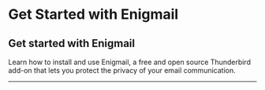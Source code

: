 # Get Started with Enigmail

## Get started with Enigmail

Learn how to install and use Enigmail, a free and open source Thunderbird add-on that lets you protect the privacy of your email communication.

***